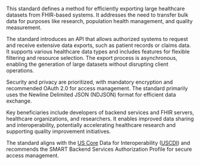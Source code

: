 This standard defines a method for efficiently exporting large healthcare datasets from FHIR-based systems. It addresses the need to transfer bulk data for purposes like research, population health management, and quality measurement.

The standard introduces an API that allows authorized systems to request and receive extensive data exports, such as patient records or claims data. It supports various healthcare data types and includes features for flexible filtering and resource selection. The export process is asynchronous, enabling the generation of large datasets without disrupting client operations.

Security and privacy are prioritized, with mandatory encryption and recommended OAuth 2.0 for access management. The standard primarily uses the Newline Delimited JSON (NDJSON) format for efficient data exchange.

Key beneficiaries include developers of backend services and FHIR servers, healthcare organizations, and researchers. It enables improved data sharing and interoperability, potentially accelerating healthcare research and supporting quality improvement initiatives.

The standard aligns with the [US Core](https://build.fhir.org/ig/HL7/US-Core) Data for Interoperability ([USCDI](https://build.fhir.org/ig/HL7/US-Core)) and recommends the SMART Backend Services Authorization Profile for secure access management.